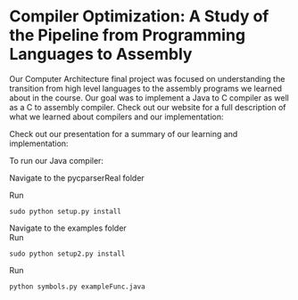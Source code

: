 # Compiler Optimization: A Study of the Pipeline from Programming Languages to Assembly

Our Computer Architecture final project was focused on understanding the transition from high level languages to the assembly programs we learned about in the course. Our goal was to implement a Java to C compiler as well as a C to assembly compiler. Check out our website for a full description of what we learned about compilers and our implementation: 

Check out our presentation for a summary of our learning and implementation:

To run our Java compiler:

Navigate to the pycparserReal folder    

Run 
```
sudo python setup.py install
```
Navigate to the examples folder    
Run
```
sudo python setup2.py install
```
Run
```
python symbols.py exampleFunc.java
```

